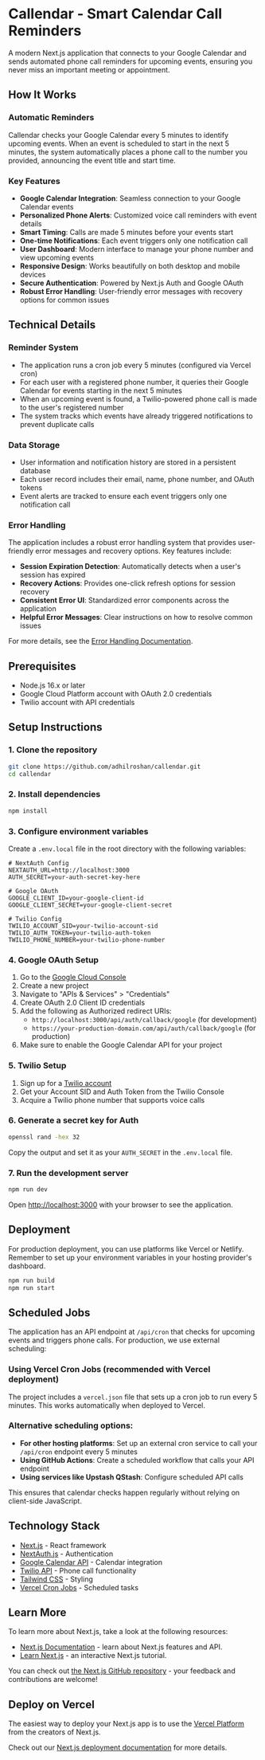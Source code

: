 # Callendar - Smart Calendar Call Reminders

A modern Next.js application that connects to your Google Calendar and sends automated phone call reminders for upcoming events, ensuring you never miss an important meeting or appointment.

## How It Works

### Automatic Reminders

Callendar checks your Google Calendar every 5 minutes to identify upcoming events. When an event is scheduled to start in the next 5 minutes, the system automatically places a phone call to the number you provided, announcing the event title and start time.

### Key Features

- **Google Calendar Integration**: Seamless connection to your Google Calendar events
- **Personalized Phone Alerts**: Customized voice call reminders with event details
- **Smart Timing**: Calls are made 5 minutes before your events start
- **One-time Notifications**: Each event triggers only one notification call
- **User Dashboard**: Modern interface to manage your phone number and view upcoming events
- **Responsive Design**: Works beautifully on both desktop and mobile devices
- **Secure Authentication**: Powered by Next.js Auth and Google OAuth
- **Robust Error Handling**: User-friendly error messages with recovery options for common issues

## Technical Details

### Reminder System

- The application runs a cron job every 5 minutes (configured via Vercel cron)
- For each user with a registered phone number, it queries their Google Calendar for events starting in the next 5 minutes
- When an upcoming event is found, a Twilio-powered phone call is made to the user's registered number
- The system tracks which events have already triggered notifications to prevent duplicate calls

### Data Storage

- User information and notification history are stored in a persistent database
- Each user record includes their email, name, phone number, and OAuth tokens
- Event alerts are tracked to ensure each event triggers only one notification call

### Error Handling

The application includes a robust error handling system that provides user-friendly error messages and recovery options. Key features include:

- **Session Expiration Detection**: Automatically detects when a user's session has expired
- **Recovery Actions**: Provides one-click refresh options for session recovery
- **Consistent Error UI**: Standardized error components across the application
- **Helpful Error Messages**: Clear instructions on how to resolve common issues

For more details, see the [Error Handling Documentation](docs/error-handling.md).

## Prerequisites

- Node.js 16.x or later
- Google Cloud Platform account with OAuth 2.0 credentials
- Twilio account with API credentials

## Setup Instructions

### 1. Clone the repository

```bash
git clone https://github.com/adhilroshan/callendar.git
cd callendar
```

### 2. Install dependencies

```bash
npm install
```

### 3. Configure environment variables

Create a `.env.local` file in the root directory with the following variables:

```
# NextAuth Config
NEXTAUTH_URL=http://localhost:3000
AUTH_SECRET=your-auth-secret-key-here

# Google OAuth
GOOGLE_CLIENT_ID=your-google-client-id
GOOGLE_CLIENT_SECRET=your-google-client-secret

# Twilio Config
TWILIO_ACCOUNT_SID=your-twilio-account-sid
TWILIO_AUTH_TOKEN=your-twilio-auth-token
TWILIO_PHONE_NUMBER=your-twilio-phone-number
```

### 4. Google OAuth Setup

1. Go to the [Google Cloud Console](https://console.cloud.google.com/)
2. Create a new project
3. Navigate to "APIs & Services" > "Credentials"
4. Create OAuth 2.0 Client ID credentials
5. Add the following as Authorized redirect URIs:
   - `http://localhost:3000/api/auth/callback/google` (for development)
   - `https://your-production-domain.com/api/auth/callback/google` (for production)
6. Make sure to enable the Google Calendar API for your project

### 5. Twilio Setup

1. Sign up for a [Twilio account](https://www.twilio.com/try-twilio)
2. Get your Account SID and Auth Token from the Twilio Console
3. Acquire a Twilio phone number that supports voice calls

### 6. Generate a secret key for Auth

```bash
openssl rand -hex 32
```

Copy the output and set it as your `AUTH_SECRET` in the `.env.local` file.

### 7. Run the development server

```bash
npm run dev
```

Open [http://localhost:3000](http://localhost:3000) with your browser to see the application.

## Deployment

For production deployment, you can use platforms like Vercel or Netlify. Remember to set up your environment variables in your hosting provider's dashboard.

```bash
npm run build
npm run start
```

## Scheduled Jobs

The application has an API endpoint at `/api/cron` that checks for upcoming events and triggers phone calls. For production, we use external scheduling:

### Using Vercel Cron Jobs (recommended with Vercel deployment)
The project includes a `vercel.json` file that sets up a cron job to run every 5 minutes. This works automatically when deployed to Vercel.

### Alternative scheduling options:
- **For other hosting platforms**: Set up an external cron service to call your `/api/cron` endpoint every 5 minutes
- **Using GitHub Actions**: Create a scheduled workflow that calls your API endpoint
- **Using services like Upstash QStash**: Configure scheduled API calls

This ensures that calendar checks happen regularly without relying on client-side JavaScript.

## Technology Stack

- [Next.js](https://nextjs.org/) - React framework
- [NextAuth.js](https://next-auth.js.org/) - Authentication
- [Google Calendar API](https://developers.google.com/calendar) - Calendar integration
- [Twilio API](https://www.twilio.com/docs/voice) - Phone call functionality
- [Tailwind CSS](https://tailwindcss.com/) - Styling
- [Vercel Cron Jobs](https://vercel.com/docs/cron-jobs) - Scheduled tasks

## Learn More

To learn more about Next.js, take a look at the following resources:

- [Next.js Documentation](https://nextjs.org/docs) - learn about Next.js features and API.
- [Learn Next.js](https://nextjs.org/learn) - an interactive Next.js tutorial.

You can check out [the Next.js GitHub repository](https://github.com/vercel/next.js) - your feedback and contributions are welcome!

## Deploy on Vercel

The easiest way to deploy your Next.js app is to use the [Vercel Platform](https://vercel.com/new?utm_medium=default-template&filter=next.js&utm_source=create-next-app&utm_campaign=create-next-app-readme) from the creators of Next.js.

Check out our [Next.js deployment documentation](https://nextjs.org/docs/app/building-your-application/deploying) for more details.
